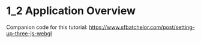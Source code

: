 # 1_2 Application Overview
Companion code for this tutorial: https://www.sfbatchelor.com/post/setting-up-three-js-webgl
